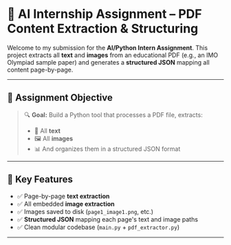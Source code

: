 # 🧠 AI Internship Assignment – PDF Content Extraction & Structuring

Welcome to my submission for the **AI/Python Intern Assignment**. This project extracts all **text** and **images** from an educational PDF (e.g., an IMO Olympiad sample paper) and generates a **structured JSON** mapping all content page-by-page.

---

## 📌 Assignment Objective

> 🔍 **Goal:** Build a Python tool that processes a PDF file, extracts:
> - 📄 All **text**
> - 🖼️ All **images**
> - 📊 And organizes them in a structured JSON format

---

## 🎯 Key Features

- ✅ Page-by-page **text extraction**
- ✅ All embedded **image extraction**
- ✅ Images saved to disk (`page1_image1.png`, etc.)
- ✅ **Structured JSON** mapping each page's text and image paths
- ✅ Clean modular codebase (`main.py` + `pdf_extractor.py`)

---
